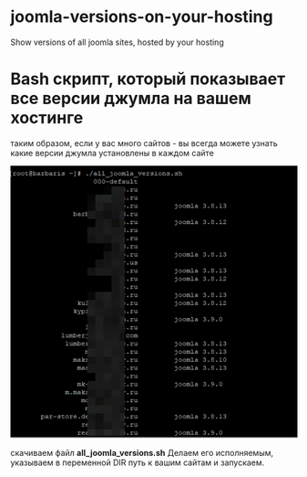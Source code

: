 # joomla-versions-on-your-hosting
Show versions of all joomla sites, hosted by your hosting

# Bash скрипт, который показывает все версии джумла на вашем хостинге
таким образом, если у вас много сайтов - вы всегда можете узнать какие версии джумла установлены в каждом сайте

![radicalform3](https://github.com/Delo-Design/joomla-versions-on-your-hosting/blob/master/2018-11-05_15-54-36.png)

скачиваем файл **all_joomla_versions.sh**
Делаем его исполняемым, указываем в переменной DIR путь к вашим сайтам и запускаем.
